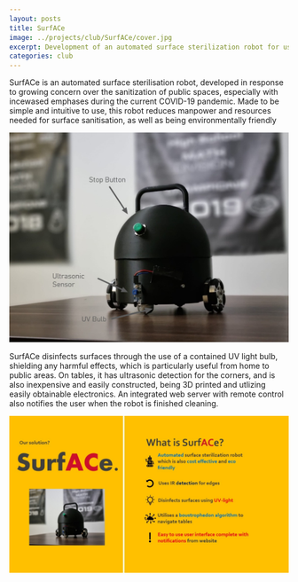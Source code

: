 ```yaml
---
layout: posts
title: SurfACe
image: ../projects/club/SurfACe/cover.jpg
excerpt: Development of an automated surface sterilization robot for use in public areas
categories: club
---
```

SurfACe is an automated surface sterilisation robot, developed in response to growing concern over the sanitization of public spaces, especially with incewased emphases during the current COVID-19 pandemic. Made to be simple and intuitive to use, this robot reduces manpower and resources needed for surface sanitisation, as well as being environmentally friendly

![product](../../projects/club/SurfACe/image1.jpg)

SurfACe disinfects surfaces through the use of a contained UV light bulb, shielding any harmful effects, which is particularly useful from home to public areas. On tables, it has ultrasonic detection for the corners, and is also inexpensive and easily constructed, being 3D printed and utlizing easily obtainable electronics. An integrated web server with remote control also notifies the user when the robot is finished cleaning.

![product](../../projects/club/SurfACe/image2.jpg)


